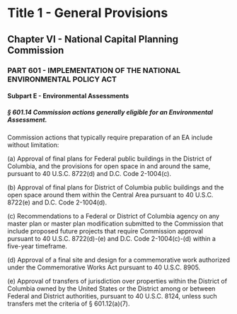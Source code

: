 
# Title 1 - General Provisions
## Chapter VI - National Capital Planning Commission
### PART 601 - IMPLEMENTATION OF THE NATIONAL ENVIRONMENTAL POLICY ACT
#### Subpart E - Environmental Assessments
##### § 601.14 Commission actions generally eligible for an Environmental Assessment.

Commission actions that typically require preparation of an EA include without limitation:

(a) Approval of final plans for Federal public buildings in the District of Columbia, and the provisions for open space in and around the same, pursuant to 40 U.S.C. 8722(d) and D.C. Code 2-1004(c).

(b) Approval of final plans for District of Columbia public buildings and the open space around them within the Central Area pursuant to 40 U.S.C. 8722(e) and D.C. Code 2-1004(d).

(c) Recommendations to a Federal or District of Columbia agency on any master plan or master plan modification submitted to the Commission that include proposed future projects that require Commission approval pursuant to 40 U.S.C. 8722(d)-(e) and D.C. Code 2-1004(c)-(d) within a five-year timeframe.

(d) Approval of a final site and design for a commemorative work authorized under the Commemorative Works Act pursuant to 40 U.S.C. 8905.

(e) Approval of transfers of jurisdiction over properties within the District of Columbia owned by the United States or the District among or between Federal and District authorities, pursuant to 40 U.S.C. 8124, unless such transfers met the criteria of § 601.12(a)(7).
